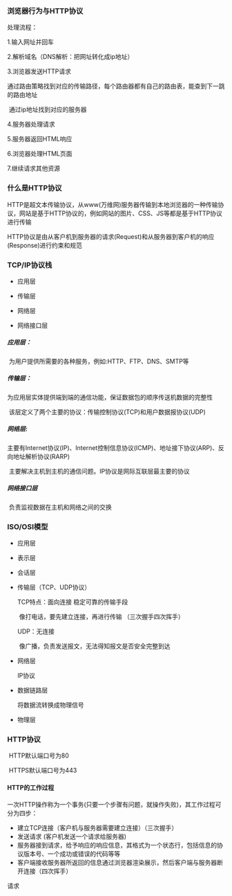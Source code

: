 ### 浏览器行为与HTTP协议

处理流程：

1.输入网址并回车

2.解析域名（DNS解析：把网址转化成ip地址）

3.浏览器发送HTTP请求

​	通过路由策略找到对应的传输路径，每个路由器都有自己的路由表，能查到下一跳的路由地址

​	通过ip地址找到对应的服务器

4.服务器处理请求

5.服务器返回HTML响应

6.浏览器处理HTML页面

7.继续请求其他资源



### 什么是HTTP协议

​	HTTP是超文本传输协议，从www(万维网)服务器传输到本地浏览器的一种传输协议，网站是基于HTTP协议的，例如网站的图片、CSS、JS等都是基于HTTP协议进行传输

​	HTTP协议是由从客户机到服务器的请求(Request)和从服务器到客户机的响应(Response)进行约束和规范



### TCP/IP协议栈

- 应用层

- 传输层

- 网络层

- 网络接口层

##### 应用层：

​	为用户提供所需要的各种服务，例如:HTTP、FTP、DNS、SMTP等

##### 传输层：

​	为应用层实体提供端到端的通信功能，保证数据包的顺序传送机数据的完整性

​	该层定义了两个主要的协议：传输控制协议(TCP)和用户数据报协议(UDP)

##### 网络层:

​	主要有Internet协议(IP)、Internet控制信息协议(ICMP)、地址接下协议(ARP)、反向地址解析协议(RARP)

​	主要解决主机到主机的通信问题。IP协议是网际互联层最主要的协议

##### 网络接口层

​	负责监视数据在主机和网络之间的交换



### ISO/OSI模型

- 应用层

- 表示层

- 会话层

- 传输层（TCP、UDP协议）

  TCP特点：面向连接 稳定可靠的传输手段

  ​	像打电话，要先建立连接，再进行传输 （三次握手四次挥手）

  UDP：无连接

  ​	像广播，负责发送报文，无法得知报文是否安全完整到达

- 网络层

  IP协议

- 数据链路层

  将数据流转换成物理信号

- 物理层



### HTTP协议

​	HTTP默认端口号为80

​	HTTPS默认端口号为443

#### HTTP的工作过程

一次HTTP操作称为一个事务(只要一个步骤有问题，就操作失败)，其工作过程可分为四步：

- 建立TCP连接（客户机与服务器需要建立连接）（三次握手）
- 发送请求 (客户机发送一个请求给服务器)
- 服务器接到请求，给予响应的响应信息，其格式为一个状态行，包括信息的协议版本号、一个成功或错误的代码等等
- 客户端接收服务器所返回的信息通过浏览器渲染展示，然后客户端与服务器断开连接（四次挥手）

请求








